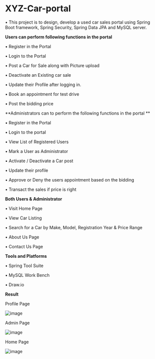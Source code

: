 # XYZ-Car-portal
  • This project is to design, develop a used car sales portal using Spring Boot framework, Spring Security, Spring Data JPA and MySQL server.

**Users can  perform following functions in the portal**

• Register in the Portal 

• Login to the Portal 

• Post a Car for Sale along with Picture upload 

• Deactivate an Existing car sale 

• Update their Profile after logging in. 

• Book an appointment for test drive

 • Post the bidding price



**Administrators can to perform the following functions in the portal **


• Register in the Portal 

• Login to the portal 

• View List of Registered Users

• Mark a User as Administrator

• Activate / Deactivate a Car post

• Update their profile 

• Approve or Deny the users appointment based on the bidding 

• Transact the sales if price is right 


**Both Users & Administrator**


• Visit Home Page 

• View Car Listing 

• Search for a Car by Make, Model, Registration Year & Price Range 

• About Us Page 

• Contact Us Page




****Tools and Platforms****


•	Spring Tool Suite

•	MySQL Work Bench

•	Draw.io


****Result****

Profile Page

![image](https://github.com/racoma123/XYZ-Car-portal/assets/137740654/c33616c9-54ac-4174-875a-cfcd53315793)

Admin Page

![image](https://github.com/racoma123/XYZ-Car-portal/assets/137740654/6634adc7-f228-41e5-8fa6-19a0f1e5cfb5)

Home Page

![image](https://github.com/racoma123/XYZ-Car-portal/assets/137740654/363860ba-6260-4b64-bfea-ce110cb5bf13)

